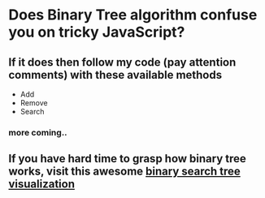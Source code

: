# Does Binary Tree algorithm confuse you on tricky JavaScript? 

## If it does then follow my code (pay attention comments) with these available methods

* Add
* Remove
* Search

### more coming..

## If you have hard time to grasp how binary tree works, visit this awesome [binary search tree visualization](https://www.cs.usfca.edu/~galles/visualization/BST.html)
